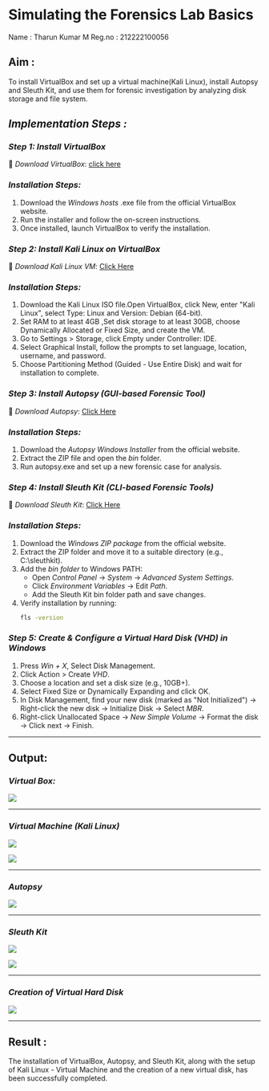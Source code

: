 # Simulating the Forensics Lab Basics

Name : Tharun Kumar M
Reg.no : 212222100056

## Aim :
   To install VirtualBox and set up a virtual machine(Kali Linux), install Autopsy and Sleuth Kit, and use them for forensic investigation by analyzing disk storage and file system.

## *Implementation Steps :*

### *Step 1: Install VirtualBox*
🔗 *Download VirtualBox*: [click here](https://virtualbox.en.softonic.com/)  

### *Installation Steps:*
1. Download the *Windows hosts* .exe file from the official VirtualBox website.  
2. Run the installer and follow the on-screen instructions.  
3. Once installed, launch VirtualBox to verify the installation.


### *Step 2: Install Kali Linux on VirtualBox*
🔗 *Download Kali Linux VM*: [Click Here](https://www.kali.org/get-kali/#kali-virtual-machines)  

### *Installation Steps:*
1. Download the Kali Linux ISO file.Open VirtualBox, click New, enter "Kali Linux", select Type: Linux and Version: Debian (64-bit).  
2. Set RAM to at least 4GB ,Set disk storage to at least 30GB, choose Dynamically Allocated or Fixed Size, and create the VM. 
3. Go to Settings > Storage, click Empty under Controller: IDE. 
4. Select Graphical Install, follow the prompts to set language, location, username, and password.
5. Choose Partitioning Method (Guided - Use Entire Disk) and wait for installation to complete.


### *Step 3: Install Autopsy (GUI-based Forensic Tool)*
🔗 *Download Autopsy*: [Click Here](https://www.autopsy.com/download/)  

### *Installation Steps:*
1. Download the *Autopsy Windows Installer* from the official website.  
2. Extract the ZIP file and open the *bin* folder.  
3. Run autopsy.exe and set up a new forensic case for analysis.


### *Step 4: Install Sleuth Kit (CLI-based Forensic Tools)*
🔗 *Download Sleuth Kit*: [Click Here](https://sleuthkit.org/download.php)  

### *Installation Steps:*
1. Download the *Windows ZIP package* from the official website.  
2. Extract the ZIP folder and move it to a suitable directory (e.g., C:\sleuthkit).  
3. Add the *bin folder* to Windows PATH:
   - Open *Control Panel* → *System* → *Advanced System Settings*.  
   - Click *Environment Variables* → Edit *Path*.  
   - Add the Sleuth Kit bin folder path and save changes.  
4. Verify installation by running:
   ```sh
   fls -version


### *Step 5: Create & Configure a Virtual Hard Disk (VHD) in Windows*

1. Press *Win + X*, Select Disk Management.
2. Click Action > Create *VHD*.
3. Choose a location and set a disk size (e.g., 10GB+).
4. Select Fixed Size or Dynamically Expanding and click OK.
5. In Disk Management, find your new disk (marked as "Not Initialized") -> Right-click the new disk → Initialize Disk → Select *MBR*.
6. Right-click Unallocated Space → *New Simple Volume* → Format the disk -> Click next → Finish.

---

## Output:

### *Virtual Box:*

![](./images/VB.png)

---

### *Virtual Machine (Kali Linux)*

![](./images/Kali.png)

![](./images/kali1.png)

---

### *Autopsy*

![](./images/autopsy.png)

---

### *Sleuth Kit*

![](./images/s1.png)

![](./images/s2.png)

---

### *Creation of Virtual Hard Disk*

![](./images/disk.png)

---

## Result :
The installation of VirtualBox, Autopsy, and Sleuth Kit, along with the setup of Kali Linux - Virtual Machine and the creation of a new virtual disk, has been successfully completed.
